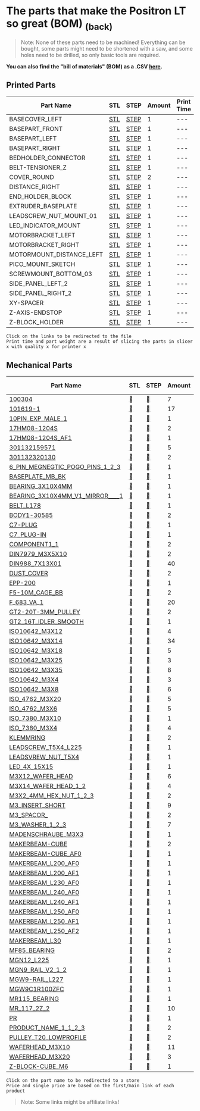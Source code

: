# The parts that make the Positron LT so great (BOM) [<sub>(back)</sub>](../../../)
>Note: None of these parts need to be machined! Everything can be bought, some parts might need to be shortened with a saw, and some holes need to be drilled, so only basic tools are required.

**You can also find the "bill of materials" (BOM) as a .CSV [here](./bom.csv).**

## Printed Parts
| Part Name | STL | STEP | Amount | Print Time | Weight (g)| 
| --- | --- | --- | --- | --- | --- |
| BASECOVER_LEFT | [STL](./Printed%20Parts/STL/BASECOVER_LEFT.stl) | [STEP](./Printed%20Parts/STEP/BASECOVER_LEFT.step) | 1 |  ---  |  ---  |
| BASEPART_FRONT | [STL](./Printed%20Parts/STL/BASEPART_FRONT.stl) | [STEP](./Printed%20Parts/STEP/BASEPART_FRONT.step) | 1 |  ---  |  ---  |
| BASEPART_LEFT | [STL](./Printed%20Parts/STL/BASEPART_LEFT.stl) | [STEP](./Printed%20Parts/STEP/BASEPART_LEFT.step) | 1 |  ---  |  ---  |
| BASEPART_RIGHT | [STL](./Printed%20Parts/STL/BASEPART_RIGHT.stl) | [STEP](./Printed%20Parts/STEP/BASEPART_RIGHT.step) | 1 |  ---  |  ---  |
| BEDHOLDER_CONNECTOR | [STL](./Printed%20Parts/STL/BEDHOLDER_CONNECTOR.stl) | [STEP](./Printed%20Parts/STEP/BEDHOLDER_CONNECTOR.step) | 1 |  ---  |  ---  |
| BELT-TENSIONER_Z | [STL](./Printed%20Parts/STL/BELT-TENSIONER_Z.stl) | [STEP](./Printed%20Parts/STEP/BELT-TENSIONER_Z.step) | 1 |  ---  |  ---  |
| COVER_ROUND | [STL](./Printed%20Parts/STL/COVER_ROUND.stl) | [STEP](./Printed%20Parts/STEP/COVER_ROUND.step) | 2 |  ---  |  ---  |
| DISTANCE_RIGHT | [STL](./Printed%20Parts/STL/DISTANCE_RIGHT.stl) | [STEP](./Printed%20Parts/STEP/DISTANCE_RIGHT.step) | 1 |  ---  |  ---  |
| END_HOLDER_BLOCK | [STL](./Printed%20Parts/STL/END_HOLDER_BLOCK.stl) | [STEP](./Printed%20Parts/STEP/END_HOLDER_BLOCK.step) | 1 |  ---  |  ---  |
| EXTRUDER_BASEPLATE | [STL](./Printed%20Parts/STL/EXTRUDER_BASEPLATE.stl) | [STEP](./Printed%20Parts/STEP/EXTRUDER_BASEPLATE.step) | 1 |  ---  |  ---  |
| LEADSCREW_NUT_MOUNT_01 | [STL](./Printed%20Parts/STL/LEADSCREW_NUT_MOUNT_01.stl) | [STEP](./Printed%20Parts/STEP/LEADSCREW_NUT_MOUNT_01.step) | 1 |  ---  |  ---  |
| LED_INDICATOR_MOUNT | [STL](./Printed%20Parts/STL/LED_INDICATOR_MOUNT.stl) | [STEP](./Printed%20Parts/STEP/LED_INDICATOR_MOUNT.step) | 1 |  ---  |  ---  |
| MOTORBRACKET_LEFT | [STL](./Printed%20Parts/STL/MOTORBRACKET_LEFT.stl) | [STEP](./Printed%20Parts/STEP/MOTORBRACKET_LEFT.step) | 1 |  ---  |  ---  |
| MOTORBRACKET_RIGHT | [STL](./Printed%20Parts/STL/MOTORBRACKET_RIGHT.stl) | [STEP](./Printed%20Parts/STEP/MOTORBRACKET_RIGHT.step) | 1 |  ---  |  ---  |
| MOTORMOUNT_DISTANCE_LEFT | [STL](./Printed%20Parts/STL/MOTORMOUNT_DISTANCE_LEFT.stl) | [STEP](./Printed%20Parts/STEP/MOTORMOUNT_DISTANCE_LEFT.step) | 1 |  ---  |  ---  |
| PICO_MOUNT_SKETCH | [STL](./Printed%20Parts/STL/PICO_MOUNT_SKETCH.stl) | [STEP](./Printed%20Parts/STEP/PICO_MOUNT_SKETCH.step) | 1 |  ---  |  ---  |
| SCREWMOUNT_BOTTOM_03 | [STL](./Printed%20Parts/STL/SCREWMOUNT_BOTTOM_03.stl) | [STEP](./Printed%20Parts/STEP/SCREWMOUNT_BOTTOM_03.step) | 1 |  ---  |  ---  |
| SIDE_PANEL_LEFT_2 | [STL](./Printed%20Parts/STL/SIDE_PANEL_LEFT_2.stl) | [STEP](./Printed%20Parts/STEP/SIDE_PANEL_LEFT_2.step) | 1 |  ---  |  ---  |
| SIDE_PANEL_RIGHT_2 | [STL](./Printed%20Parts/STL/SIDE_PANEL_RIGHT_2.stl) | [STEP](./Printed%20Parts/STEP/SIDE_PANEL_RIGHT_2.step) | 1 |  ---  |  ---  |
| XY-SPACER | [STL](./Printed%20Parts/STL/XY-SPACER.stl) | [STEP](./Printed%20Parts/STEP/XY-SPACER.step) | 1 |  ---  |  ---  |
| Z-AXIS-ENDSTOP | [STL](./Printed%20Parts/STL/Z-AXIS-ENDSTOP.stl) | [STEP](./Printed%20Parts/STEP/Z-AXIS-ENDSTOP.step) | 1 |  ---  |  ---  |
| Z-BLOCK_HOLDER | [STL](./Printed%20Parts/STL/Z-BLOCK_HOLDER.stl) | [STEP](./Printed%20Parts/STEP/Z-BLOCK_HOLDER.step) | 1 |  ---  |  ---  |

``Click on the links to be redirected to the file``<br>
``Print time and part weight are a result of slicing the parts in slicer x with quality x for printer x``

## Mechanical Parts
| Part Name | STL | STEP | Amount | Single Price | Price |
| --- | --- | --- | --- | --- | --- |
| [100304](./Mechanical%20Parts/100304.stl) | [](---) | [](---) | 7 | --- | --- |
| [101619-1](./Mechanical%20Parts/101619-1.stl) | [](---) | [](---) | 17 | --- | --- |
| [10PIN_EXP_MALE_1](./Mechanical%20Parts/10PIN_EXP_MALE_1.stl) | [](---) | [](---) | 1 | --- | --- |
| [17HM08-1204S](./Mechanical%20Parts/17HM08-1204S.stl) | [](---) | [](---) | 2 | --- | --- |
| [17HM08-1204S_AF1](./Mechanical%20Parts/17HM08-1204S_AF1.stl) | [](---) | [](---) | 1 | --- | --- |
| [301132159571](./Mechanical%20Parts/301132159571.stl) | [](---) | [](---) | 5 | --- | --- |
| [301132320130](./Mechanical%20Parts/301132320130.stl) | [](---) | [](---) | 2 | --- | --- |
| [6_PIN_MEGNEGTIC_POGO_PINS_1_2_3](./Mechanical%20Parts/6_PIN_MEGNEGTIC_POGO_PINS_1_2_3.stl) | [](---) | [](---) | 1 | --- | --- |
| [BASEPLATE_MB_BK](./Mechanical%20Parts/BASEPLATE_MB_BK.stl) | [](---) | [](---) | 1 | --- | --- |
| [BEARING_3X10X4MM](./Mechanical%20Parts/BEARING_3X10X4MM.stl) | [](---) | [](---) | 1 | --- | --- |
| [BEARING_3X10X4MM_V1_MIRROR____1](./Mechanical%20Parts/BEARING_3X10X4MM_V1_MIRROR____1.stl) | [](---) | [](---) | 1 | --- | --- |
| [BELT_L178](./Mechanical%20Parts/BELT_L178.stl) | [](---) | [](---) | 1 | --- | --- |
| [BODY1-30585](./Mechanical%20Parts/BODY1-30585.stl) | [](---) | [](---) | 2 | --- | --- |
| [C7-PLUG](./Mechanical%20Parts/C7-PLUG.stl) | [](---) | [](---) | 1 | --- | --- |
| [C7_PLUG-IN](./Mechanical%20Parts/C7_PLUG-IN.stl) | [](---) | [](---) | 1 | --- | --- |
| [COMPONENT1_1](./Mechanical%20Parts/COMPONENT1_1.stl) | [](---) | [](---) | 2 | --- | --- |
| [DIN7979_M3X5X10](./Mechanical%20Parts/DIN7979_M3X5X10.stl) | [](---) | [](---) | 2 | --- | --- |
| [DIN988_7X13X01](./Mechanical%20Parts/DIN988_7X13X01.stl) | [](---) | [](---) | 40 | --- | --- |
| [DUST_COVER](./Mechanical%20Parts/DUST_COVER.stl) | [](---) | [](---) | 2 | --- | --- |
| [EPP-200](./Mechanical%20Parts/EPP-200.stl) | [](---) | [](---) | 1 | --- | --- |
| [F5-10M_CAGE_BB](./Mechanical%20Parts/F5-10M_CAGE_BB.stl) | [](---) | [](---) | 2 | --- | --- |
| [F_683_VA_1](./Mechanical%20Parts/F_683_VA_1.stl) | [](---) | [](---) | 20 | --- | --- |
| [GT2-20T-3MM_PULLEY](./Mechanical%20Parts/GT2-20T-3MM_PULLEY.stl) | [](---) | [](---) | 2 | --- | --- |
| [GT2_16T_IDLER_SMOOTH](./Mechanical%20Parts/GT2_16T_IDLER_SMOOTH.stl) | [](---) | [](---) | 1 | --- | --- |
| [ISO10642_M3X12](./Mechanical%20Parts/ISO10642_M3X12.stl) | [](---) | [](---) | 4 | --- | --- |
| [ISO10642_M3X14](./Mechanical%20Parts/ISO10642_M3X14.stl) | [](---) | [](---) | 34 | --- | --- |
| [ISO10642_M3X18](./Mechanical%20Parts/ISO10642_M3X18.stl) | [](---) | [](---) | 5 | --- | --- |
| [ISO10642_M3X25](./Mechanical%20Parts/ISO10642_M3X25.stl) | [](---) | [](---) | 3 | --- | --- |
| [ISO10642_M3X35](./Mechanical%20Parts/ISO10642_M3X35.stl) | [](---) | [](---) | 8 | --- | --- |
| [ISO10642_M3X4](./Mechanical%20Parts/ISO10642_M3X4.stl) | [](---) | [](---) | 3 | --- | --- |
| [ISO10642_M3X8](./Mechanical%20Parts/ISO10642_M3X8.stl) | [](---) | [](---) | 6 | --- | --- |
| [ISO_4762_M3X20](./Mechanical%20Parts/ISO_4762_M3X20.stl) | [](---) | [](---) | 5 | --- | --- |
| [ISO_4762_M3X6](./Mechanical%20Parts/ISO_4762_M3X6.stl) | [](---) | [](---) | 5 | --- | --- |
| [ISO_7380_M3X10](./Mechanical%20Parts/ISO_7380_M3X10.stl) | [](---) | [](---) | 1 | --- | --- |
| [ISO_7380_M3X4](./Mechanical%20Parts/ISO_7380_M3X4.stl) | [](---) | [](---) | 4 | --- | --- |
| [KLEMMRING](./Mechanical%20Parts/KLEMMRING.stl) | [](---) | [](---) | 2 | --- | --- |
| [LEADSCREW_T5X4_L225](./Mechanical%20Parts/LEADSCREW_T5X4_L225.stl) | [](---) | [](---) | 1 | --- | --- |
| [LEADSVREW_NUT_T5X4](./Mechanical%20Parts/LEADSVREW_NUT_T5X4.stl) | [](---) | [](---) | 1 | --- | --- |
| [LED_4X_15X15](./Mechanical%20Parts/LED_4X_15X15.stl) | [](---) | [](---) | 1 | --- | --- |
| [M3X12_WAFER_HEAD](./Mechanical%20Parts/M3X12_WAFER_HEAD.stl) | [](---) | [](---) | 6 | --- | --- |
| [M3X14_WAFER_HEAD_1_2](./Mechanical%20Parts/M3X14_WAFER_HEAD_1_2.stl) | [](---) | [](---) | 4 | --- | --- |
| [M3X2_4MM_HEX_NUT_1_2_3](./Mechanical%20Parts/M3X2_4MM_HEX_NUT_1_2_3.stl) | [](---) | [](---) | 2 | --- | --- |
| [M3_INSERT_SHORT](./Mechanical%20Parts/M3_INSERT_SHORT.stl) | [](---) | [](---) | 9 | --- | --- |
| [M3_SPACOR_](./Mechanical%20Parts/M3_SPACOR_.stl) | [](---) | [](---) | 2 | --- | --- |
| [M3_WASHER_1_2_3](./Mechanical%20Parts/M3_WASHER_1_2_3.stl) | [](---) | [](---) | 7 | --- | --- |
| [MADENSCHRAUBE_M3X3](./Mechanical%20Parts/MADENSCHRAUBE_M3X3.stl) | [](---) | [](---) | 1 | --- | --- |
| [MAKERBEAM-CUBE](./Mechanical%20Parts/MAKERBEAM-CUBE.stl) | [](---) | [](---) | 2 | --- | --- |
| [MAKERBEAM-CUBE_AF0](./Mechanical%20Parts/MAKERBEAM-CUBE_AF0.stl) | [](---) | [](---) | 1 | --- | --- |
| [MAKERBEAM_L200_AF0](./Mechanical%20Parts/MAKERBEAM_L200_AF0.stl) | [](---) | [](---) | 1 | --- | --- |
| [MAKERBEAM_L200_AF1](./Mechanical%20Parts/MAKERBEAM_L200_AF1.stl) | [](---) | [](---) | 1 | --- | --- |
| [MAKERBEAM_L230_AF0](./Mechanical%20Parts/MAKERBEAM_L230_AF0.stl) | [](---) | [](---) | 1 | --- | --- |
| [MAKERBEAM_L240_AF0](./Mechanical%20Parts/MAKERBEAM_L240_AF0.stl) | [](---) | [](---) | 1 | --- | --- |
| [MAKERBEAM_L240_AF1](./Mechanical%20Parts/MAKERBEAM_L240_AF1.stl) | [](---) | [](---) | 1 | --- | --- |
| [MAKERBEAM_L250_AF0](./Mechanical%20Parts/MAKERBEAM_L250_AF0.stl) | [](---) | [](---) | 1 | --- | --- |
| [MAKERBEAM_L250_AF1](./Mechanical%20Parts/MAKERBEAM_L250_AF1.stl) | [](---) | [](---) | 1 | --- | --- |
| [MAKERBEAM_L250_AF2](./Mechanical%20Parts/MAKERBEAM_L250_AF2.stl) | [](---) | [](---) | 1 | --- | --- |
| [MAKERBEAM_L30](./Mechanical%20Parts/MAKERBEAM_L30.stl) | [](---) | [](---) | 1 | --- | --- |
| [MF85_BEARING](./Mechanical%20Parts/MF85_BEARING.stl) | [](---) | [](---) | 2 | --- | --- |
| [MGN12_L225](./Mechanical%20Parts/MGN12_L225.stl) | [](---) | [](---) | 1 | --- | --- |
| [MGN9_RAIL_V2_1_2](./Mechanical%20Parts/MGN9_RAIL_V2_1_2.stl) | [](---) | [](---) | 1 | --- | --- |
| [MGW9-RAIL_L227](./Mechanical%20Parts/MGW9-RAIL_L227.stl) | [](---) | [](---) | 1 | --- | --- |
| [MGW9C1R100ZFC](./Mechanical%20Parts/MGW9C1R100ZFC.stl) | [](---) | [](---) | 1 | --- | --- |
| [MR115_BEARING](./Mechanical%20Parts/MR115_BEARING.stl) | [](---) | [](---) | 1 | --- | --- |
| [MR_117_2Z_2](./Mechanical%20Parts/MR_117_2Z_2.stl) | [](---) | [](---) | 10 | --- | --- |
| [PR](./Mechanical%20Parts/PR.stl) | [](---) | [](---) | 1 | --- | --- |
| [PRODUCT_NAME_1_1_2_3](./Mechanical%20Parts/PRODUCT_NAME_1_1_2_3.stl) | [](---) | [](---) | 2 | --- | --- |
| [PULLEY_T20_LOWPROFILE](./Mechanical%20Parts/PULLEY_T20_LOWPROFILE.stl) | [](---) | [](---) | 2 | --- | --- |
| [WAFERHEAD_M3X10](./Mechanical%20Parts/WAFERHEAD_M3X10.stl) | [](---) | [](---) | 11 | --- | --- |
| [WAFERHEAD_M3X20](./Mechanical%20Parts/WAFERHEAD_M3X20.stl) | [](---) | [](---) | 3 | --- | --- |
| [Z-BLOCK-CUBE_M6](./Mechanical%20Parts/Z-BLOCK-CUBE_M6.stl) | [](---) | [](---) | 1 | --- | --- |

``Click on the part name to be redirected to a store``<br>
``Price and single price are based on the first/main link of each product``

> Note: Some links might be affiliate links!
